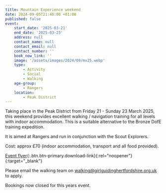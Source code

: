 ```yaml
---
title: Mountain Experience weekend
date: 2024-09-05T21:40:00 +01:00
published: false
event:
    start_date: '2025-03-21'
    end_date: '2025-03-23'
    address: null
    contact_name: null
    contact_email: null
    contact_number: ''
    book_now_link: ''
    image: '/assets/images/2024/09/mx25.webp'
    type:
        - Activity
        - Social
        - Walking
    age-group:
        - Rangers
    location:
        - Peak District
---
```

Taking place in the Peak District from Friday 21 - Sunday 23 March 2025, this weekend provides excellent walking / navigation training for all levels with indoor accommodation.  This is a suitable alternative to the Bronze DofE training expedition.

It is aimed at Rangers and run in conjunction with the Scout Explorers.

Cost: approx £70 (indoor accommodation, transport and all food provided).

[Event flyer](/assets/docs/2024/mountain-experience-flyer2025.pdf){:.btn.btn-primary.download-link}{:rel="noopener"}{:target="_blank"}

Please email the walking team on <walking@girlguidinghertfordshire.org.uk> to apply.

Bookings now closed for this years event.
